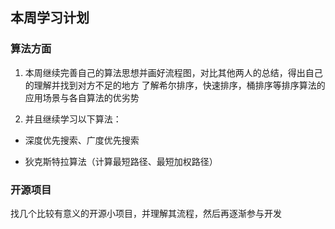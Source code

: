 ## 本周学习计划
### 算法方面
1. 本周继续完善自己的算法思想并画好流程图，对比其他两人的总结，得出自己的理解并找到对方不足的地方
   了解希尔排序，快速排序，桶排序等排序算法的应用场景与各自算法的优劣势

2. 并且继续学习以下算法：

* 深度优先搜索、广度优先搜索

* 狄克斯特拉算法（计算最短路径、最短加权路径）

### 开源项目
找几个比较有意义的开源小项目，并理解其流程，然后再逐渐参与开发

